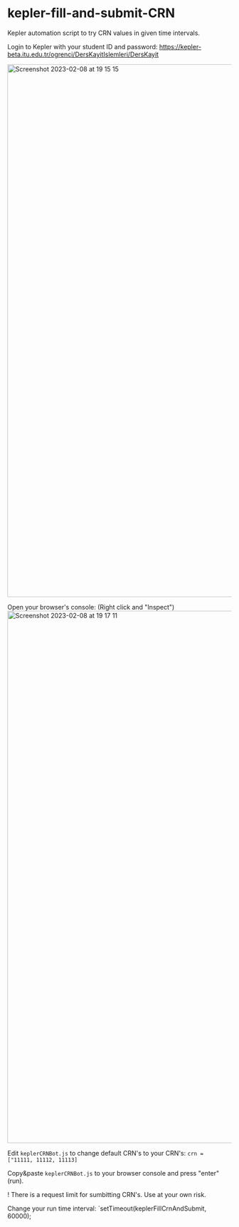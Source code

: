 # kepler-fill-and-submit-CRN
Kepler automation script to try CRN values in given time intervals.

Login to Kepler with your student ID and password:
https://kepler-beta.itu.edu.tr/ogrenci/DersKayitIslemleri/DersKayit

<img width="1194" alt="Screenshot 2023-02-08 at 19 15 15" src="https://user-images.githubusercontent.com/10723547/217588192-bba15ad7-cf2d-4187-bc19-37055d87e022.png">

Open your browser's console: (Right click and "Inspect")
<img width="1193" alt="Screenshot 2023-02-08 at 19 17 11" src="https://user-images.githubusercontent.com/10723547/217588244-d6e46b76-8cb7-4806-9b62-411cb381e34e.png">

Edit `keplerCRNBot.js` to change default CRN's to your CRN's:
`crn = ["11111, 11112, 11113]`

Copy&paste `keplerCRNBot.js` to your browser console and press "enter" (run).

! There is a request limit for sumbitting CRN's. Use at your own risk.

Change your run time interval:
`setTimeout(keplerFillCrnAndSubmit, 60000);

